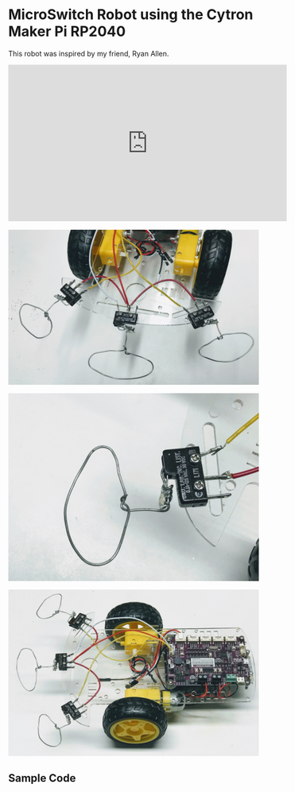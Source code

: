# MicroSwitch Robot using the Cytron Maker Pi RP2040

This robot was inspired by my friend, Ryan Allen.

<iframe width="560" height="315" src="https://www.youtube.com/embed/Ui4kJgjIIuo" title="YouTube video player" frameborder="0" allow="accelerometer; autoplay; clipboard-write; encrypted-media; gyroscope; picture-in-picture" allowfullscreen></iframe>

![](../../img/microswitch-bot-1.jpg)

![](../../img/microswitch-bot-2.jpg)

![](../../img/microswitch-bot-3.jpg)

## Sample Code

```py
```